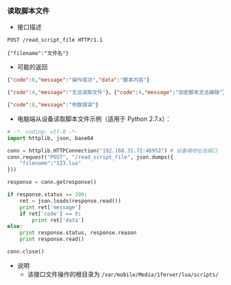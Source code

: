### 读取脚本文件

- 接口描述

```
POST /read_script_file HTTP/1.1

{"filename":"文件名"}
```

- 可能的返回

```json
{"code":0,"message":"操作成功","data":"脚本内容"}
```
```json
{"code":4,"message":"无法读取文件"}、{"code":4,"message":"加密脚本无法编辑"}
```
```json
{"code":8,"message":"参数错误"}
```

- 电脑端从设备读取脚本文件示例（适用于 Python 2.7.x）： 

```python
# -*- coding: utf-8 -*-
import httplib, json, base64

conn = httplib.HTTPConnection("192.168.31.72:46952") # 设备端地址及端口
conn.request("POST", "/read_script_file", json.dumps({
    "filename":"123.lua"
}))

response = conn.getresponse()

if response.status == 200:
    ret = json.loads(response.read())
    print ret['message']
    if ret['code'] == 0:
        print ret['data']
else:
    print response.status, response.reason
    print response.read()

conn.close()
```
    
- 说明
    - 该接口文件操作的根目录为 ```/var/mobile/Media/1ferver/lua/scripts/```
